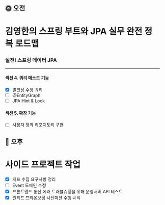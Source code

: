 ## :sun_with_face: 오전

# 김영한의 스프링 부트와 JPA 실무 완전 정복 로드맵
### 실전! 스프링 데이터 JPA
--- ---
#### 섹션 4. 쿼리 메소드 기능
- [x] 벌크성 수정 쿼리
- [ ] @EntityGraph
- [ ] JPA Hint & Lock

#### 섹션 5. 확장 기능
- [ ] 사용자 정의 리포지토리 구현

## :full_moon_with_face: 오후

# 사이드 프로젝트 작업

- [x] 지표 수집 요구사항 정리
- [ ] Event 도메인 수정
- [x] 프론트엔드 통신 에러 트러블슈팅을 위해 운영서버 API 테스트
- [x] 원티드 프리온보딩 사전미션 수행 시작